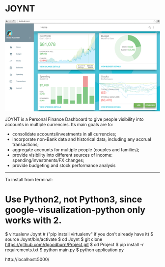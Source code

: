 # JOYNT

![Alt text](https://github.com/dgoodburn/Project/blob/master/Demo_Screenshot.png "Demo")

JOYNT is a Personal Finance Dashboard to give people visibility into accounts in multiple currencies. Its main goals are to:
- consolidate accounts/investments in all currencies;
- incorporate non-Bank data and historical data, including any accrual transactions;
- aggregate accounts for multiple people (couples and families);
- provide visibility into different sources of income: spending/investments/FX changes;
- provide budgeting and stock performance analysis


---

To install from terminal:

# Use Python2, not Python3, since google-visualization-python only works with 2.

$ virtualenv Joynt # ("pip install virtualenv" if you don't already have it)
$ source Joynt/bin/activate
$ cd Joynt
$ git clone https://github.com/dgoodburn/Project.git
$ cd Project
$ pip install -r requirements.txt
$ python main.py
$ python application.py


http://localhost:5000/
